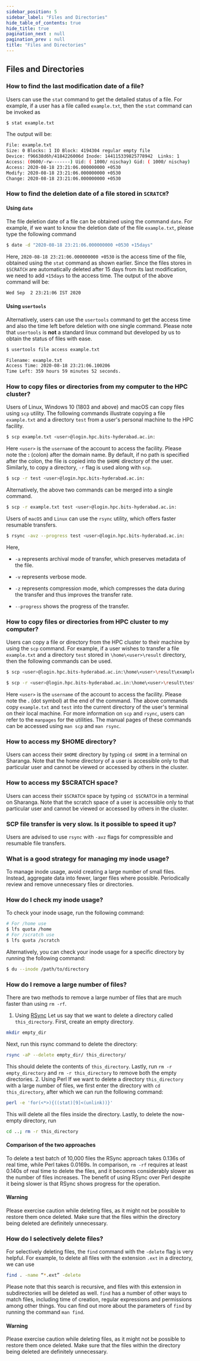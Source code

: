 ```yaml
---
sidebar_position: 5
sidebar_label: "Files and Directories"
hide_table_of_contents: true
hide_title: true
pagination_next : null
pagination_prev : null
title: "Files and Directories"
---
```


## Files and Directories


### How to find the last modification date of a file?

Users can use the `stat` command to get the detailed status of a file. For example, if a user has a file called `example.txt`, then the `stat` command can be invoked as

```bash
$ stat example.txt
```

The output will be:

```bash
File: example.txt
Size: 0 Blocks: 1 IO Block: 4194304 regular empty file
Device: f96638d6h/4184226006d Inode: 144115339825778942  Links: 1
Access: (0600/-rw-------) Uid: ( 1000/ nischay) Gid: ( 1000/ nischay)
Access: 2020-08-18 23:21:06.000000000 +0530
Modify: 2020-08-18 23:21:06.000000000 +0530
Change: 2020-08-18 23:21:06.000000000 +0530
```

### How to find the deletion date of a file stored in `SCRATCH`?

#### Using `date`

The file deletion date of a file can be obtained using the command `date`. For example, if we want to know the deletion date of the file `example.txt`, please type the following command 

```bash
$ date -d "2020-08-18 23:21:06.000000000 +0530 +15days"
```

Here, `2020-08-18 23:21:06.000000000 +0530` is the access time of the file, obtained using the `stat` command as shown earlier. Since the files stores in `$SCRATCH` are automatically deleted after 15 days from its last modification, we need to add `+15days` to the access time. The output of the above command will be:

```bash
Wed Sep  2 23:21:06 IST 2020
```

#### Using `usertools`

Alternatively, users can use the `usertools` command to get the access time and also the time left before deletion with one single command. Please note that `usertools` is **not** a standard linux command but developed by us to obtain the status of files with ease.

```bash
$ usertools file access example.txt
```

```bash
Filename: example.txt
Access Time: 2020-08-18 23:21:06.100206
Time Left: 359 hours 59 minutes 52 seconds.
```

### How to copy files or directories from my computer to the HPC cluster?

Users of Linux, Windows 10 (1803 and above) and macOS can copy files using `scp` utility. The following commands illustrate copying a file `example.txt` and a directory `test` from a user's personal machine to the HPC facility.

```bash
$ scp example.txt <user>@login.hpc.bits-hyderabad.ac.in:
```

Here `<user>` is the `username` of the account to access the facility. Please note the **:** (colon) after the domain name. By default, if no path is specified after the colon, the file is copied into the `$HOME` directory of the user. Similarly, to copy a directory, `-r` flag is used along with `scp`.

```bash
$ scp -r test <user>@login.hpc.bits-hyderabad.ac.in:
```

Alternatively, the above two commands can be merged into a single command.

```bash
$ scp -r example.txt test <user>@login.hpc.bits-hyderabad.ac.in:
```

Users of `macOS` and `Linux` can use the `rsync` utility, which offers faster resumable transfers.

```bash
$ rsync -avz --progress test <user>@login.hpc.bits-hyderabad.ac.in:
```

Here,

-   `-a` represents archival mode of transfer, which preserves metadata
    of the file.

-   `-v` represents verbose mode.

-   `-z` represents compression mode, which compresses the data during
    the transfer and thus improves the transfer rate.

-   `--progress` shows the progress of the transfer.

### How to copy files or directories from HPC cluster to my computer?

Users can copy a file or directory from the HPC cluster to their machine by using the `scp` command. For example, if a user wishes to transfer a file `example.txt` and a directory `test` stored in `\home\<user>\result` directory, then the following commands can be used.

```bash
$ scp <user>@login.hpc.bits-hyderabad.ac.in:\home\<user>\result\example.txt .
```

```bash
$ scp -r <user>@login.hpc.bits-hyderabad.ac.in:\home\<user>\result\test .
```

Here `<user>` is the `username` of the account to access the facility. Please note the **.** (dot symbol) at the end of the command. The above commands copy `example.txt` and `test` into the current directory of the user's terminal on their local machine. For more information on `scp` and `rsync`, users can refer to the `manpages` for the utilities. The manual pages of these commands can be accessed using `man scp` and `man rsync`.

### How to access my $HOME directory? 

Users can access their `$HOME` directory by typing `cd $HOME` in a terminal on Sharanga. Note that the home directory of a user is accessible only to that particular user and cannot be viewed or accessed by others in the cluster.

### How to access my $SCRATCH space? 

Users can access their `$SCRATCH` space by typing `cd $SCRATCH` in a terminal on Sharanga. Note that the scratch space of a user is accessible only to that particular user and cannot be viewed or accessed by others in the cluster.

### SCP file transfer is very slow. Is it possible to speed it up?

Users are advised to use `rsync` with `-avz` flags for compressible and resumable file transfers.

### What is a good strategy for managing my inode usage?

To manage inode usage, avoid creating a large number of small files. Instead, aggregate data into fewer, larger files where possible. Periodically review and remove unnecessary files or directories.

### How do I check my inode usage?

To check your inode usage, run the following command:

```bash
# For /home use
$ lfs quota /home
# For /scratch use
$ lfs quota /scratch
```

Alternatively, you can check your inode usage for a specific directory by running the following command:

```bash
$ du --inode /path/to/directory
```

### How do I remove a large number of files?
There are two methods to remove a large number of files that are much faster than using `rm -rf`.

1. Using [RSync](https://rsync.samba.org/)
Let us say that we want to delete a directory called `this_directory`.
First, create an empty directory.

```bash
mkdir empty_dir
```

Next, run this rsync command to delete the directory:

```bash
rsync -aP --delete empty_dir/ this_directory/
```

This should delete the contents of `this_directory`.
Lastly, run `rm -r empty_directory` and `rm -r this_directory` to remove both the empty directories.
2. Using Perl
If we want to delete a directory `this_directory` with a large number of files, we first enter the directory with `cd this_directory`, after which we can run the following command:

```bash
perl -e 'for(<*>){((stat)[9]<(unlink))}'
```

This will delete all the files inside the directory.
Lastly, to delete the now-empty directory, run 

```bash
cd ..; rm -r this_directory
```

#### Comparison of the two approaches

To delete a test batch of 10,000 files the RSync approach takes 0.136s of real time, while Perl takes 0.0169s.
In comparison, `rm -rf` requires at least 0.140s of real time to delete the files, and it becomes considerably slower as the number of files increases.
The benefit of using RSync over Perl despite it being slower is that RSync shows progress for the operation.

#### Warning 
Please exercise caution while deleting files, as it might not be possible to restore them once deleted. Make sure that the files within the directory being deleted are definitely unnecessary.

### How do I selectively delete files?
For selectively deleting files, the `find` command with the `-delete` flag is very helpful. 
For example, to delete all files with the extension `.ext` in a directory, we can use

```bash
find . -name “*.ext” -delete
```

Please note that this search is recursive, and files with this extension in subdirectories will be deleted as well.
`find` has a number of other ways to match files, including time of creation, regular expressions and permissions among other things.
You can find out more about the parameters of `find` by running the command `man find`.

#### Warning 
Please exercise caution while deleting files, as it might not be possible to restore them once deleted. Make sure that the files within the directory being deleted are definitely unnecessary.

